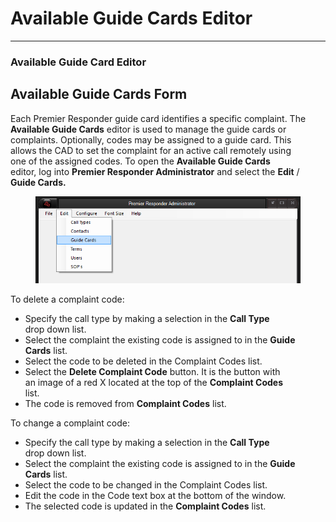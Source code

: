 # Available Guide Cards Editor

***

### **Available Guide Card Editor**

## Available Guide Cards Form

Each Premier Responder guide card identifies a specific complaint.  The
**Available Guide Cards** editor is used to manage the guide cards or
\
complaints.  Optionally, codes may be assigned to a guide card.  This
\
allows the CAD to set the complaint for an active call remotely using
\
one of the assigned codes.  To open the **Available Guide Cards**
\
editor, log into **Premier Responder Administrator** and select the
**Edit** / **Guide Cards.**

<figure><img src=".gitbook/assets/Available Guide Cards Editor_files/image001.png" alt=""><figcaption></figcaption></figure>

To delete a complaint code:

* Specify the call type by making a selection in the **Call Type**
  \
  drop down list.
* Select the complaint the existing code is assigned to in the **Guide**
  \
  **Cards** list.
* Select the code to be deleted in the Complaint Codes list.
* Select the **Delete Complaint Code** button.  It is the button with
  \
  an image of a red X located at the top of the **Complaint Codes**
  \
  list.
* The code is removed from **Complaint Codes** list.

To change a complaint code:

* Specify the call type by making a selection in the **Call Type**
  \
  drop down list.
* Select the complaint the existing code is assigned to in the **Guide**
  \
  **Cards** list.
* Select the code to be changed in the Complaint Codes list.
* Edit the code in the Code text box at the bottom of the window.
* The selected code is updated in the **Complaint Codes** list.
